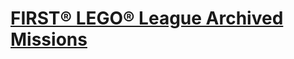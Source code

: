 # [FIRST® LEGO® League Archived Missions](https://education.lego.com/en-us/lessons/FIRST-LEGO-League-archived-missions)
